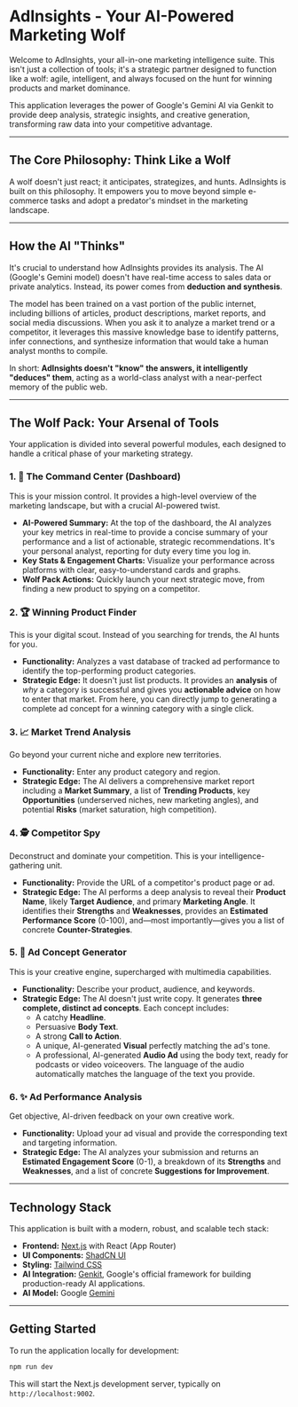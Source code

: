 # AdInsights - Your AI-Powered Marketing Wolf

Welcome to AdInsights, your all-in-one marketing intelligence suite. This isn't just a collection of tools; it's a strategic partner designed to function like a wolf: agile, intelligent, and always focused on the hunt for winning products and market dominance.

This application leverages the power of Google's Gemini AI via Genkit to provide deep analysis, strategic insights, and creative generation, transforming raw data into your competitive advantage.

---

## The Core Philosophy: Think Like a Wolf

A wolf doesn't just react; it anticipates, strategizes, and hunts. AdInsights is built on this philosophy. It empowers you to move beyond simple e-commerce tasks and adopt a predator's mindset in the marketing landscape.

---

## How the AI "Thinks"

It's crucial to understand how AdInsights provides its analysis. The AI (Google's Gemini model) doesn't have real-time access to sales data or private analytics. Instead, its power comes from **deduction and synthesis**.

The model has been trained on a vast portion of the public internet, including billions of articles, product descriptions, market reports, and social media discussions. When you ask it to analyze a market trend or a competitor, it leverages this massive knowledge base to identify patterns, infer connections, and synthesize information that would take a human analyst months to compile.

In short: **AdInsights doesn't "know" the answers, it intelligently "deduces" them**, acting as a world-class analyst with a near-perfect memory of the public web.

---

## The Wolf Pack: Your Arsenal of Tools

Your application is divided into several powerful modules, each designed to handle a critical phase of your marketing strategy.

### 1. 🐺 The Command Center (Dashboard)

This is your mission control. It provides a high-level overview of the marketing landscape, but with a crucial AI-powered twist.
- **AI-Powered Summary:** At the top of the dashboard, the AI analyzes your key metrics in real-time to provide a concise summary of your performance and a list of actionable, strategic recommendations. It's your personal analyst, reporting for duty every time you log in.
- **Key Stats & Engagement Charts:** Visualize your performance across platforms with clear, easy-to-understand cards and graphs.
- **Wolf Pack Actions:** Quickly launch your next strategic move, from finding a new product to spying on a competitor.

### 2. 🏆 Winning Product Finder

This is your digital scout. Instead of you searching for trends, the AI hunts for you.
- **Functionality:** Analyzes a vast database of tracked ad performance to identify the top-performing product categories.
- **Strategic Edge:** It doesn't just list products. It provides an **analysis** of *why* a category is successful and gives you **actionable advice** on how to enter that market. From here, you can directly jump to generating a complete ad concept for a winning category with a single click.

### 3. 📈 Market Trend Analysis

Go beyond your current niche and explore new territories.
- **Functionality:** Enter any product category and region.
- **Strategic Edge:** The AI delivers a comprehensive market report including a **Market Summary**, a list of **Trending Products**, key **Opportunities** (underserved niches, new marketing angles), and potential **Risks** (market saturation, high competition).

### 4. 🕵️ Competitor Spy

Deconstruct and dominate your competition. This is your intelligence-gathering unit.
- **Functionality:** Provide the URL of a competitor's product page or ad.
- **Strategic Edge:** The AI performs a deep analysis to reveal their **Product Name**, likely **Target Audience**, and primary **Marketing Angle**. It identifies their **Strengths** and **Weaknesses**, provides an **Estimated Performance Score** (0-100), and—most importantly—gives you a list of concrete **Counter-Strategies**.

### 5. 🎨 Ad Concept Generator

This is your creative engine, supercharged with multimedia capabilities.
- **Functionality:** Describe your product, audience, and keywords.
- **Strategic Edge:** The AI doesn't just write copy. It generates **three complete, distinct ad concepts**. Each concept includes:
    - A catchy **Headline**.
    - Persuasive **Body Text**.
    - A strong **Call to Action**.
    - A unique, AI-generated **Visual** perfectly matching the ad's tone.
    - A professional, AI-generated **Audio Ad** using the body text, ready for podcasts or video voiceovers. The language of the audio automatically matches the language of the text you provide.

### 6. ✨ Ad Performance Analysis

Get objective, AI-driven feedback on your own creative work.
- **Functionality:** Upload your ad visual and provide the corresponding text and targeting information.
- **Strategic Edge:** The AI analyzes your submission and returns an **Estimated Engagement Score** (0-1), a breakdown of its **Strengths** and **Weaknesses**, and a list of concrete **Suggestions for Improvement**.

---

## Technology Stack

This application is built with a modern, robust, and scalable tech stack:

-   **Frontend:** [Next.js](https://nextjs.org/) with React (App Router)
-   **UI Components:** [ShadCN UI](https://ui.shadcn.com/)
-   **Styling:** [Tailwind CSS](https://tailwindcss.com/)
-   **AI Integration:** [Genkit](https://firebase.google.com/docs/genkit), Google's official framework for building production-ready AI applications.
-   **AI Model:** Google [Gemini](https://deepmind.google/technologies/gemini/)

---

## Getting Started

To run the application locally for development:

```bash
npm run dev
```

This will start the Next.js development server, typically on `http://localhost:9002`.
